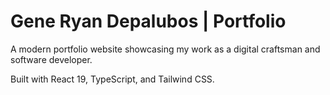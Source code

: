 # Gene Ryan Depalubos | Portfolio

A modern portfolio website showcasing my work as a digital craftsman and software developer.

Built with React 19, TypeScript, and Tailwind CSS.
